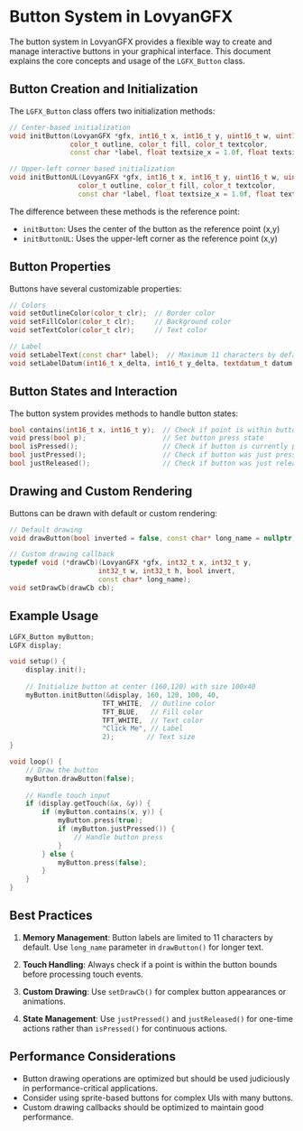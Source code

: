 # Button System in LovyanGFX

The button system in LovyanGFX provides a flexible way to create and manage interactive buttons in your graphical interface. This document explains the core concepts and usage of the `LGFX_Button` class.

## Button Creation and Initialization

The `LGFX_Button` class offers two initialization methods:

```cpp
// Center-based initialization
void initButton(LovyanGFX *gfx, int16_t x, int16_t y, uint16_t w, uint16_t h,
               color_t outline, color_t fill, color_t textcolor, 
               const char *label, float textsize_x = 1.0f, float textsize_y = 0.0f);

// Upper-left corner based initialization
void initButtonUL(LovyanGFX *gfx, int16_t x, int16_t y, uint16_t w, uint16_t h,
                 color_t outline, color_t fill, color_t textcolor,
                 const char *label, float textsize_x = 1.0f, float textsize_y = 0.0f);
```

The difference between these methods is the reference point:
- `initButton`: Uses the center of the button as the reference point (x,y)
- `initButtonUL`: Uses the upper-left corner as the reference point (x,y)

## Button Properties

Buttons have several customizable properties:

```cpp
// Colors
void setOutlineColor(color_t clr);  // Border color
void setFillColor(color_t clr);     // Background color
void setTextColor(color_t clr);     // Text color

// Label
void setLabelText(const char* label);  // Maximum 11 characters by default
void setLabelDatum(int16_t x_delta, int16_t y_delta, textdatum_t datum = middle_center);
```

## Button States and Interaction

The button system provides methods to handle button states:

```cpp
bool contains(int16_t x, int16_t y);  // Check if point is within button bounds
void press(bool p);                   // Set button press state
bool isPressed();                     // Check if button is currently pressed
bool justPressed();                   // Check if button was just pressed
bool justReleased();                  // Check if button was just released
```

## Drawing and Custom Rendering

Buttons can be drawn with default or custom rendering:

```cpp
// Default drawing
void drawButton(bool inverted = false, const char* long_name = nullptr);

// Custom drawing callback
typedef void (*drawCb)(LovyanGFX *gfx, int32_t x, int32_t y, 
                      int32_t w, int32_t h, bool invert, 
                      const char* long_name);
void setDrawCb(drawCb cb);
```

## Example Usage

```cpp
LGFX_Button myButton;
LGFX display;

void setup() {
    display.init();
    
    // Initialize button at center (160,120) with size 100x40
    myButton.initButton(&display, 160, 120, 100, 40, 
                       TFT_WHITE,  // Outline color
                       TFT_BLUE,   // Fill color
                       TFT_WHITE,  // Text color
                       "Click Me", // Label
                       2);        // Text size
}

void loop() {
    // Draw the button
    myButton.drawButton(false);
    
    // Handle touch input
    if (display.getTouch(&x, &y)) {
        if (myButton.contains(x, y)) {
            myButton.press(true);
            if (myButton.justPressed()) {
                // Handle button press
            }
        } else {
            myButton.press(false);
        }
    }
}
```

## Best Practices

1. **Memory Management**: Button labels are limited to 11 characters by default. Use `long_name` parameter in `drawButton()` for longer text.

2. **Touch Handling**: Always check if a point is within the button bounds before processing touch events.

3. **Custom Drawing**: Use `setDrawCb()` for complex button appearances or animations.

4. **State Management**: Use `justPressed()` and `justReleased()` for one-time actions rather than `isPressed()` for continuous actions.

## Performance Considerations

- Button drawing operations are optimized but should be used judiciously in performance-critical applications.
- Consider using sprite-based buttons for complex UIs with many buttons.
- Custom drawing callbacks should be optimized to maintain good performance. 